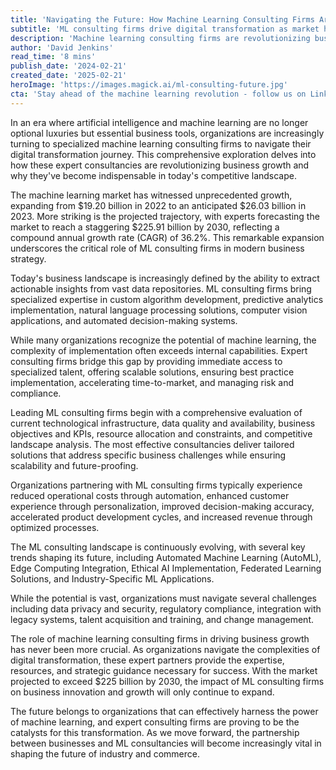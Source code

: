```yaml
---
title: 'Navigating the Future: How Machine Learning Consulting Firms Are Reshaping Business Growth in 2024'
subtitle: 'ML consulting firms drive digital transformation as market heads toward $225B'
description: 'Machine learning consulting firms are revolutionizing business growth, with the ML market expected to reach $225.91B by 2030. These specialized consultancies provide crucial expertise in AI implementation, bridging the gap between technological potential and practical business applications.'
author: 'David Jenkins'
read_time: '8 mins'
publish_date: '2024-02-21'
created_date: '2025-02-21'
heroImage: 'https://images.magick.ai/ml-consulting-future.jpg'
cta: 'Stay ahead of the machine learning revolution - follow us on LinkedIn for expert insights and analysis on how ML consulting is transforming business growth.'
---
```


In an era where artificial intelligence and machine learning are no longer optional luxuries but essential business tools, organizations are increasingly turning to specialized machine learning consulting firms to navigate their digital transformation journey. This comprehensive exploration delves into how these expert consultancies are revolutionizing business growth and why they've become indispensable in today's competitive landscape.

The machine learning market has witnessed unprecedented growth, expanding from $19.20 billion in 2022 to an anticipated $26.03 billion in 2023. More striking is the projected trajectory, with experts forecasting the market to reach a staggering $225.91 billion by 2030, reflecting a compound annual growth rate (CAGR) of 36.2%. This remarkable expansion underscores the critical role of ML consulting firms in modern business strategy.

Today's business landscape is increasingly defined by the ability to extract actionable insights from vast data repositories. ML consulting firms bring specialized expertise in custom algorithm development, predictive analytics implementation, natural language processing solutions, computer vision applications, and automated decision-making systems.

While many organizations recognize the potential of machine learning, the complexity of implementation often exceeds internal capabilities. Expert consulting firms bridge this gap by providing immediate access to specialized talent, offering scalable solutions, ensuring best practice implementation, accelerating time-to-market, and managing risk and compliance.

Leading ML consulting firms begin with a comprehensive evaluation of current technological infrastructure, data quality and availability, business objectives and KPIs, resource allocation and constraints, and competitive landscape analysis. The most effective consultancies deliver tailored solutions that address specific business challenges while ensuring scalability and future-proofing.

Organizations partnering with ML consulting firms typically experience reduced operational costs through automation, enhanced customer experience through personalization, improved decision-making accuracy, accelerated product development cycles, and increased revenue through optimized processes.

The ML consulting landscape is continuously evolving, with several key trends shaping its future, including Automated Machine Learning (AutoML), Edge Computing Integration, Ethical AI Implementation, Federated Learning Solutions, and Industry-Specific ML Applications.

While the potential is vast, organizations must navigate several challenges including data privacy and security, regulatory compliance, integration with legacy systems, talent acquisition and training, and change management.

The role of machine learning consulting firms in driving business growth has never been more crucial. As organizations navigate the complexities of digital transformation, these expert partners provide the expertise, resources, and strategic guidance necessary for success. With the market projected to exceed $225 billion by 2030, the impact of ML consulting firms on business innovation and growth will only continue to expand.

The future belongs to organizations that can effectively harness the power of machine learning, and expert consulting firms are proving to be the catalysts for this transformation. As we move forward, the partnership between businesses and ML consultancies will become increasingly vital in shaping the future of industry and commerce.